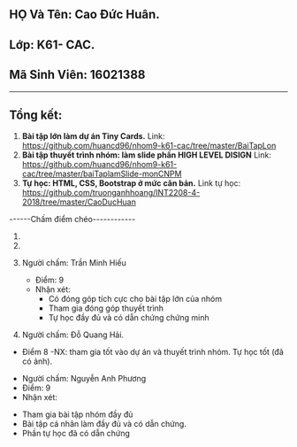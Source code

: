 ## HỌ Và Tên: Cao Đức Huân.
## Lớp: K61- CAC.
## Mã Sinh Viên: 16021388
---

## Tổng kết:
 1. **Bài tập lớn làm dự án Tiny Cards.** Link: https://github.com/huancd96/nhom9-k61-cac/tree/master/BaiTapLon
 2. **Bài tập thuyết trình nhóm: làm slide phần HIGH LEVEL DISIGN** Link: https://github.com/huancd96/nhom9-k61-cac/tree/master/baiTaplamSlide-monCNPM
 3. **Tự học: HTML, CSS, Bootstrap ở mức căn bản.** Link tự học: https://github.com/truonganhhoang/INT2208-4-2018/tree/master/CaoDucHuan

------Chấm điểm chéo------------

1.

2.

3. Người chấm: Trần Minh Hiếu
	- Điểm: 9
	- Nhận xét:
		- Có đóng góp tích cực cho bài tập lớn của nhóm
		- Tham gia đóng góp thuyết trình
		- Tự học đầy đủ và có dẫn chứng chứng minh

4. Người chấm: Đỗ Quang Hải. 
 - Điểm 8
 -NX: tham gia tốt vào dự án và thuyết trình nhóm. Tự học tốt (đã có ảnh).

* Người chấm: Nguyễn Anh Phương
 * Điểm: 9
 * Nhận xét:
  - Tham gia bài tập nhóm đầy đủ
  - Bài tập cá nhân làm đầy đủ và có dẫn chứng.
  - Phần tự học đã có dẫn chứng
